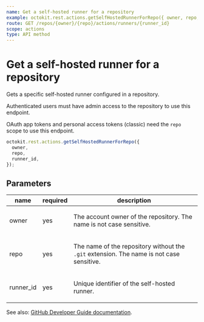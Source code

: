 ```yaml
---
name: Get a self-hosted runner for a repository
example: octokit.rest.actions.getSelfHostedRunnerForRepo({ owner, repo, runner_id })
route: GET /repos/{owner}/{repo}/actions/runners/{runner_id}
scope: actions
type: API method
---
```


# Get a self-hosted runner for a repository

Gets a specific self-hosted runner configured in a repository.

Authenticated users must have admin access to the repository to use this endpoint.

OAuth app tokens and personal access tokens (classic) need the `repo` scope to use this endpoint.

```js
octokit.rest.actions.getSelfHostedRunnerForRepo({
  owner,
  repo,
  runner_id,
});
```

## Parameters

<table>
  <thead>
    <tr>
      <th>name</th>
      <th>required</th>
      <th>description</th>
    </tr>
  </thead>
  <tbody>
    <tr><td>owner</td><td>yes</td><td>

The account owner of the repository. The name is not case sensitive.

</td></tr>
<tr><td>repo</td><td>yes</td><td>

The name of the repository without the `.git` extension. The name is not case sensitive.

</td></tr>
<tr><td>runner_id</td><td>yes</td><td>

Unique identifier of the self-hosted runner.

</td></tr>
  </tbody>
</table>

See also: [GitHub Developer Guide documentation](https://docs.github.com/rest/actions/self-hosted-runners#get-a-self-hosted-runner-for-a-repository).
